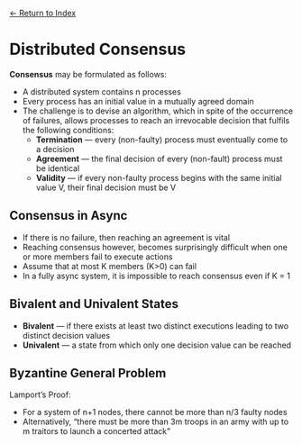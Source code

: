 [← Return to Index](https://github.com/cjmlgrto/fit3143-notes/)

# Distributed Consensus
**Consensus** may be formulated as follows:

* A distributed system contains n processes
* Every process has an initial value in a mutually agreed domain
* The challenge is to devise an algorithm, which in spite of the occurrence of failures, allows processes to reach an irrevocable decision that fulfils the following conditions:
	* **Termination** — every (non-faulty) process must eventually come to a decision
	* **Agreement** — the final decision of every (non-fault) process must be identical
	* **Validity** — if every non-faulty process begins with the same initial value V, their final decision must be V

## Consensus in Async
* If there is no failure, then reaching an agreement is vital
* Reaching consensus however, becomes surprisingly difficult when one or more members fail to execute actions
* Assume that at most K members (K>0) can fail
* In a fully async system, it is impossible to reach consensus even if K = 1

## Bivalent and Univalent States
* **Bivalent** — if there exists at least two distinct executions leading to two distinct decision values
* **Univalent** — a state from which only one decision value can be reached

## Byzantine General Problem
Lamport’s Proof:

* For a system of n+1 nodes, there cannot be more than n/3 faulty nodes
* Alternatively, “there must be more than 3m troops in an army with up to m traitors to launch a concerted attack”